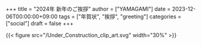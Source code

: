 +++
title = "2024年 新年のご挨拶"
author = ["YAMAGAMI"]
date = 2023-12-06T00:00:00+09:00
tags = ["年賀状", "挨拶", "greeting"]
categories = ["social"]
draft = false
+++

{{< figure src="/Under_Construction_clip_art.svg" width="30%" >}}
